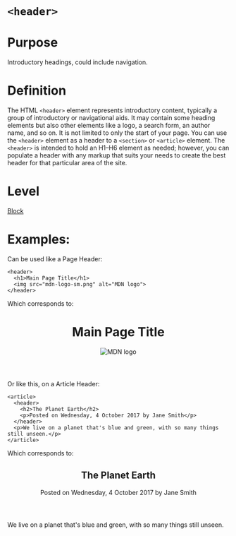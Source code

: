 # ```<header>```

# Purpose

Introductory headings, could include navigation.

# Definition

The HTML ```<header>``` element represents introductory content, typically a group of introductory or navigational aids. It may contain some heading elements but also other elements like a logo, a search form, an author name, and so on.
It is not limited to only the start of your page.
You can use the ```<header>``` element as a header to a ```<section>``` or ```<article>``` element. The ```<header>``` is intended to hold an H1–H6 element as needed; however, you can populate a header with any markup that suits your needs to create the best header for that particular area of the site.

# Level
[Block](../level/block.md)

# Examples:

Can be used like a Page Header:

```
<header>
  <h1>Main Page Title</h1>
  <img src="mdn-logo-sm.png" alt="MDN logo">
</header>
```

Which corresponds to:

<header>
  <h1>Main Page Title</h1>
  <img src="mdn-logo-sm.png" alt="MDN logo">
</header>

Or like this, on a Article Header:

```
<article>
  <header>
    <h2>The Planet Earth</h2>
    <p>Posted on Wednesday, 4 October 2017 by Jane Smith</p>
  </header>
  <p>We live on a planet that's blue and green, with so many things still unseen.</p>
</article>
```

Which corresponds to:

<article>
  <header>
    <h2>The Planet Earth</h2>
    <p>Posted on Wednesday, 4 October 2017 by Jane Smith</p>
  </header>
  <p>We live on a planet that's blue and green, with so many things still unseen.</p>
</article>